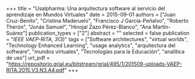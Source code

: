 +++
title = "Usalpharma: Una arquitectura software al servicio del aprendizaje en Mundos Virtuales"
date = 2015-09-01
authors = ["Juan Cruz-Benito", "Cristina Maderuelo", "Francisco J García-Peñalvo", "Roberto Therón", "Jonás Samuel", "Hinojal Zazo Pérez-Blanco", "Ana Martín-Suárez"]
publication_types = ["2"]
abstract = ""
selected = false
publication = "*IEEE VAEP-RITA, 3*(3)"
tags = ["Software architectures", "virtual worlds", "Technology Enhanced Learning", "usage analytics", "arquitectura del software", "mundos virtuales", "Tecnologías para la Educación", "analítica de uso"]
url_pdf = "https://repositorio.grial.eu/bitstream/grial/495/1/201509-uploads-VAEP-RITA.2015.V3.N3.A4.pdf"
+++
